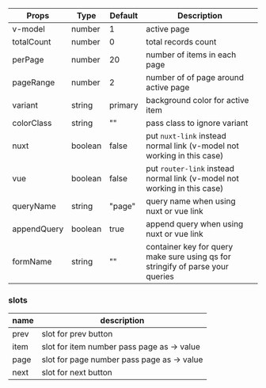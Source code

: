| Props | Type | Default | Description |
| ------------ | ------------ | ------------ | ------------ |
| v-model | number | 1 | active page |
| totalCount | number | 0 | total records count |
| perPage | number | 20 | number of items in each page |
| pageRange | number | 2 | number of of page around active page |
| variant | string | primary | background color for active item |
| colorClass | string | "" | pass class to ignore variant |
| nuxt | boolean | false | put `nuxt-link` instead normal link (v-model not working in this case)  |
| vue | boolean | false | put `router-link` instead normal link (v-model not working in this case)  |
| queryName | string | "page" | query name when using nuxt or vue link |
| appendQuery | boolean | true | append query when using nuxt or vue link |
| formName | string | "" | container key for query make sure using qs for stringify of parse your queries |

### slots
| name | description
| ------------ | ------------ |
| prev | slot for prev button |
| item | slot for item number pass page as -> value |
| page | slot for page number pass page as -> value |
| next | slot for next button |

